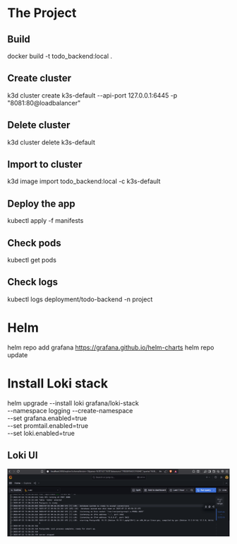 # The Project

## Build

docker build -t todo_backend:local .

## Create cluster

k3d cluster create k3s-default --api-port 127.0.0.1:6445 -p "8081:80@loadbalancer"

## Delete cluster

k3d cluster delete k3s-default

## Import to cluster

k3d image import todo_backend:local -c k3s-default

## Deploy the app

kubectl apply -f manifests

## Check pods

kubectl get pods

## Check logs

kubectl logs deployment/todo-backend -n project

# Helm

helm repo add grafana https://grafana.github.io/helm-charts
helm repo update

# Install Loki stack

helm upgrade --install loki grafana/loki-stack \
 --namespace logging --create-namespace \
 --set grafana.enabled=true \
 --set promtail.enabled=true \
 --set loki.enabled=true

## Loki UI

![loki ss](docs/loki.png)
